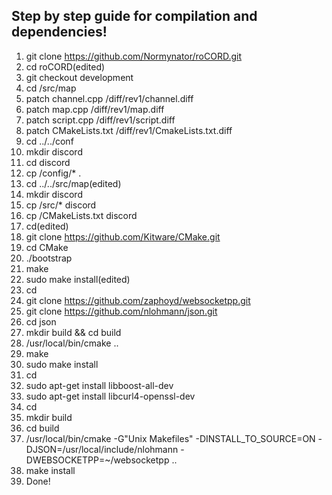 ## Step by step guide for compilation and dependencies!

1.  git clone https://github.com/Normynator/roCORD.git
2.  cd roCORD(edited)
3.  git checkout development
4.  cd <path to your rathena>/src/map
5.  patch channel.cpp <path to roCORD>/diff/rev1/channel.diff
6.  patch map.cpp <path to roCORD>/diff/rev1/map.diff
7.  patch script.cpp <path to roCORD>/diff/rev1/script.diff
8.  patch CMakeLists.txt <path to roCORD>/diff/rev1/CmakeLists.txt.diff
9.  cd ../../conf
10. mkdir discord
11. cd discord
12. cp <path to roCORD>/config/* .
13. cd ../../src/map(edited)
14. mkdir discord
15. cp <path to roCORD>/src/* discord
16. cp <path to roCORD>/CMakeLists.txt discord
17. cd(edited)
18. git clone https://github.com/Kitware/CMake.git
19. cd CMake
20. ./bootstrap
21. make
22. sudo make install(edited)
23. cd
24. git clone https://github.com/zaphoyd/websocketpp.git
25. git clone https://github.com/nlohmann/json.git
26. cd json
27. mkdir build && cd build
28. /usr/local/bin/cmake ..
29. make
30. sudo make install
31. cd
32. sudo apt-get install libboost-all-dev
33. sudo apt-get install libcurl4-openssl-dev
34. cd <path to your rathena>
35. mkdir build
36. cd build
37. /usr/local/bin/cmake -G"Unix Makefiles" -DINSTALL_TO_SOURCE=ON -DJSON=/usr/local/include/nlohmann -DWEBSOCKETPP=~/websocketpp ..
38. make install
39. Done!
